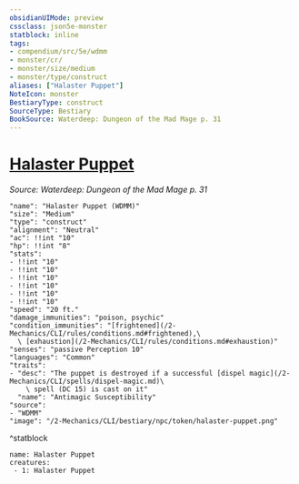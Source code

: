 ```yaml
---
obsidianUIMode: preview
cssclass: json5e-monster
statblock: inline
tags:
- compendium/src/5e/wdmm
- monster/cr/
- monster/size/medium
- monster/type/construct
aliases: ["Halaster Puppet"]
NoteIcon: monster
BestiaryType: construct
SourceType: Bestiary
BookSource: Waterdeep: Dungeon of the Mad Mage p. 31
---
```

# [Halaster Puppet](2-Mechanics/CLI/bestiary/npc/halaster-puppet-wdmm.md)
*Source: Waterdeep: Dungeon of the Mad Mage p. 31*  

```statblock
"name": "Halaster Puppet (WDMM)"
"size": "Medium"
"type": "construct"
"alignment": "Neutral"
"ac": !!int "10"
"hp": !!int "8"
"stats":
- !!int "10"
- !!int "10"
- !!int "10"
- !!int "10"
- !!int "10"
- !!int "10"
"speed": "20 ft."
"damage_immunities": "poison, psychic"
"condition_immunities": "[frightened](/2-Mechanics/CLI/rules/conditions.md#frightened),\
  \ [exhaustion](/2-Mechanics/CLI/rules/conditions.md#exhaustion)"
"senses": "passive Perception 10"
"languages": "Common"
"traits":
- "desc": "The puppet is destroyed if a successful [dispel magic](/2-Mechanics/CLI/spells/dispel-magic.md)\
    \ spell (DC 15) is cast on it"
  "name": "Antimagic Susceptibility"
"source":
- "WDMM"
"image": "/2-Mechanics/CLI/bestiary/npc/token/halaster-puppet.png"
```
^statblock

```encounter-table
name: Halaster Puppet
creatures:
 - 1: Halaster Puppet
```